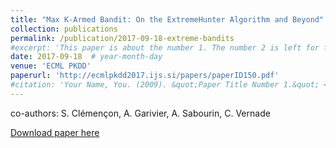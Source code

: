 ```yaml
---
title: "Max K-Armed Bandit: On the ExtremeHunter Algorithm and Beyond"
collection: publications
permalink: /publication/2017-09-18-extreme-bandits
#excerpt: 'This paper is about the number 1. The number 2 is left for future work.'
date: 2017-09-18  # year-month-day
venue: 'ECML PKDD'
paperurl: 'http://ecmlpkdd2017.ijs.si/papers/paperID150.pdf'
#citation: 'Your Name, You. (2009). &quot;Paper Title Number 1.&quot; <i>Journal 1</i>. 1(1).'
---
```

co-authors: S. Clémençon, A. Garivier, A. Sabourin, C. Vernade

[Download paper here](http://ecmlpkdd2017.ijs.si/papers/paperID150.pdf)
